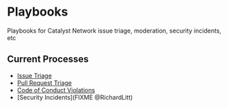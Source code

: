 # Playbooks

Playbooks for Catalyst Network issue triage, moderation, security incidents, etc

## Current Processes

* [Issue Triage](issue-triage.md)
* [Pull Request Triage](pull-request-triage.md)
* [Code of Conduct Violations](code-of-conduct-violations.md)
* [Security Incidents](FIXME @RichardLitt)

